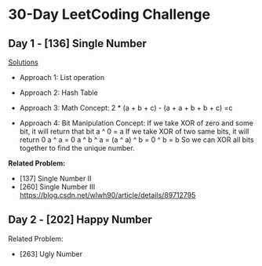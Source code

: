 # 30-Day LeetCoding Challenge
## Day 1 - [136] Single Number

[Solutions](https://leetcode.com/explore/featured/card/30-day-leetcoding-challenge/528/week-1/3283/)
- Approach 1: List operation

- Approach 2: Hash Table

- Approach 3: Math
Concept:
2 * (a + b + c) - (a + a + b + b + c) =c

- Approach 4: Bit Manipulation
Concept:
If we take XOR of zero and some bit, it will return that bit
a ^ 0 = a
If we take XOR of two same bits, it will return 0
a ^ a = 0
a ^ b ^ a = (a ^ a) ^ b = 0 ^ b = b
So we can XOR all bits together to find the unique number.

**Related Problem:**
- [137] Single Number II
- [260] Single Number III
https://blog.csdn.net/wlwh90/article/details/89712795


## Day 2 - [202] Happy Number

Related Problem:
- [263] Ugly Number